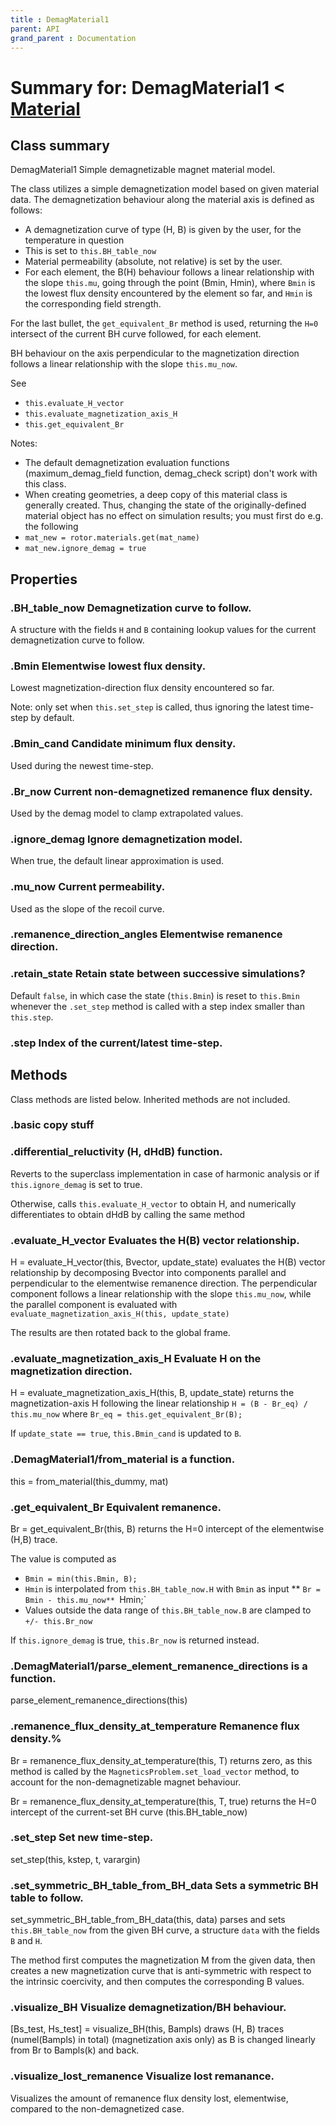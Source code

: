 ```yaml
---
title : DemagMaterial1
parent: API
grand_parent : Documentation
---
```

# Summary for: **DemagMaterial1**  < [Material](Material.html)

## Class summary

DemagMaterial1 Simple demagnetizable magnet material model.

The class utilizes a simple demagnetization model based on given
material data. The demagnetization behaviour along the material axis
is defined as follows:
* A demagnetization curve of type (H, B) is given by the user, for
the temperature in question
* This is set to `this.BH_table_now`
* Material permeability (absolute, not relative) is set by the
user.
* For each element, the B(H) behaviour follows a linear
relationship with the slope `this.mu`, going through the point
(Bmin, Hmin), where `Bmin` is the lowest flux density encountered
by the element so far, and `Hmin` is the corresponding field
strength.

For the last bullet, the `get_equivalent_Br` method is used,
returning the `H=0` intersect of the current BH curve followed, for
each element.

BH behaviour on the axis perpendicular to the magnetization direction
follows a linear relationship with the slope `this.mu_now`.

See
* `this.evaluate_H_vector`
* `this.evaluate_magnetization_axis_H`
* `this.get_equivalent_Br`

Notes:
* The default demagnetization evaluation functions
(maximum_demag_field function, demag_check script) don't work with
this class.
* When creating geometries, a deep copy of this material class is
generally created. Thus, changing the state of the
originally-defined material object has no effect on simulation
results; you must first do e.g. the following
* `mat_new = rotor.materials.get(mat_name)`
* `mat_new.ignore_demag = true`

## Properties

### .**BH_table_now** Demagnetization curve to follow.

A structure with the fields `H` and `B` containing lookup values
for the current demagnetization curve to follow.

### .**Bmin** Elementwise lowest flux density.

Lowest magnetization-direction flux density encountered so far.

Note: only set when `this.set_step` is called, thus ignoring the
latest time-step by default.

### .**Bmin_cand** Candidate minimum flux density.

Used during the newest time-step.

### .**Br_now** Current non-demagnetized remanence flux density.

Used by the demag model to clamp extrapolated values.

### .**ignore_demag** Ignore demagnetization model.

When true, the default linear approximation is used.

### .**mu_now** Current permeability.

Used as the slope of the recoil curve.

### .**remanence_direction_angles** Elementwise remanence direction.

### .**retain_state** Retain state between successive simulations?

Default `false`, in which case the state (`this.Bmin`) is reset
to `this.Bmin` whenever the `.set_step` method is called with a
step index smaller than `this.step`.

### .**step** Index of the current/latest time-step.


## Methods

Class methods are listed below. Inherited methods are not included.

### .basic copy stuff

### .**differential_reluctivity** (H, dHdB) function.

Reverts to the superclass implementation in case of harmonic analysis or
if `this.ignore_demag` is set to true.

Otherwise, calls `this.evaluate_H_vector` to obtain H, and numerically
differentiates to obtain dHdB by calling the same method

### .**evaluate_H_vector** Evaluates the H(B) vector relationship.

H = evaluate_H_vector(this, Bvector, update_state) evaluates the H(B) vector
relationship by decomposing Bvector into components parallel and
perpendicular to the elementwise remanence direction. The perpendicular
component follows a linear relationship with the slope `this.mu_now`,
while the parallel component is evaluated with
`evaluate_magnetization_axis_H(this, update_state)`

The results are then rotated back to the global frame.

### .**evaluate_magnetization_axis_H** Evaluate H on the magnetization direction.

H = evaluate_magnetization_axis_H(this, B, update_state) returns the
magnetization-axis H following the linear relationship
`H = (B - Br_eq) / this.mu_now`
where
`Br_eq = this.get_equivalent_Br(B);`

If `update_state == true`, `this.Bmin_cand` is updated to `B`.

### .DemagMaterial1/**from_material** is a function.
this = from_material(this_dummy, mat)

### .**get_equivalent_Br** Equivalent remanence.

Br = get_equivalent_Br(this, B) returns the H=0 intercept of the
elementwise (H,B) trace.

The value is computed as
* `Bmin = min(this.Bmin, B);`
* `Hmin` is interpolated from `this.BH_table_now.H` with `Bmin` as
input
** `Br = Bmin - this.mu_now** `Hmin;`
* Values outside the data range of `this.BH_table_now.B` are clamped to
`+/- this.Br_now`

If `this.ignore_demag` is true, `this.Br_now` is returned instead.

### .DemagMaterial1/**parse_element_remanence_directions** is a function.
parse_element_remanence_directions(this)

### .**remanence_flux_density_at_temperature** Remanence flux density.%

Br = remanence_flux_density_at_temperature(this, T) returns zero, as this
method is called by the `MagneticsProblem.set_load_vector` method, to
account for the non-demagnetizable magnet behaviour.

Br = remanence_flux_density_at_temperature(this, T, true) returns the H=0
intercept of the current-set BH curve (this.BH_table_now)

### .**set_step** Set new time-step.

set_step(this, kstep, t, varargin)

### .**set_symmetric_BH_table_from_BH_data** Sets a symmetric BH table to follow.

set_symmetric_BH_table_from_BH_data(this, data) parses and sets
`this.BH_table_now` from the given BH curve, a structure `data` with the
fields `B` and `H`.

The method first computes the magnetization M from the given data, then
creates a new magnetization curve that is anti-symmetric with respect to
the intrinsic coercivity, and then computes the corresponding B values.

### .**visualize_BH** Visualize demagnetization/BH behaviour.

[Bs_test, Hs_test] = visualize_BH(this, Bampls) draws (H, B) traces
(numel(Bampls) in total) (magnetization axis only) as B is changed
linearly from Br to Bampls(k) and back.

### .**visualize_lost_remanence** Visualize lost remanance.

Visualizes the amount of remanence flux density lost, elementwise,
compared to the non-demagnetized case.


